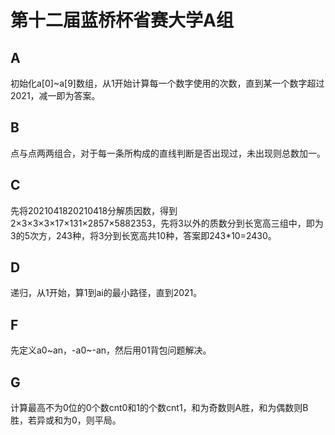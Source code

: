 # 第十二届蓝桥杯省赛大学A组

## A

初始化a[0]~a[9]数组，从1开始计算每一个数字使用的次数，直到某一个数字超过2021，减一即为答案。

## B

点与点两两组合，对于每一条所构成的直线判断是否出现过，未出现则总数加一。

## C

先将2021041820210418分解质因数，得到2×3×3×3×17×131×2857×5882353，先将3以外的质数分到长宽高三组中，即为3的5次方，243种，将3分到长宽高共10种，答案即243*10=2430。

## D

递归，从1开始，算1到ai的最小路径，直到2021。

## F

先定义a0~an，-a0~-an，然后用01背包问题解决。

## G

计算最高不为0位的0个数cnt0和1的个数cnt1，和为奇数则A胜，和为偶数则B胜，若异或和为0，则平局。



